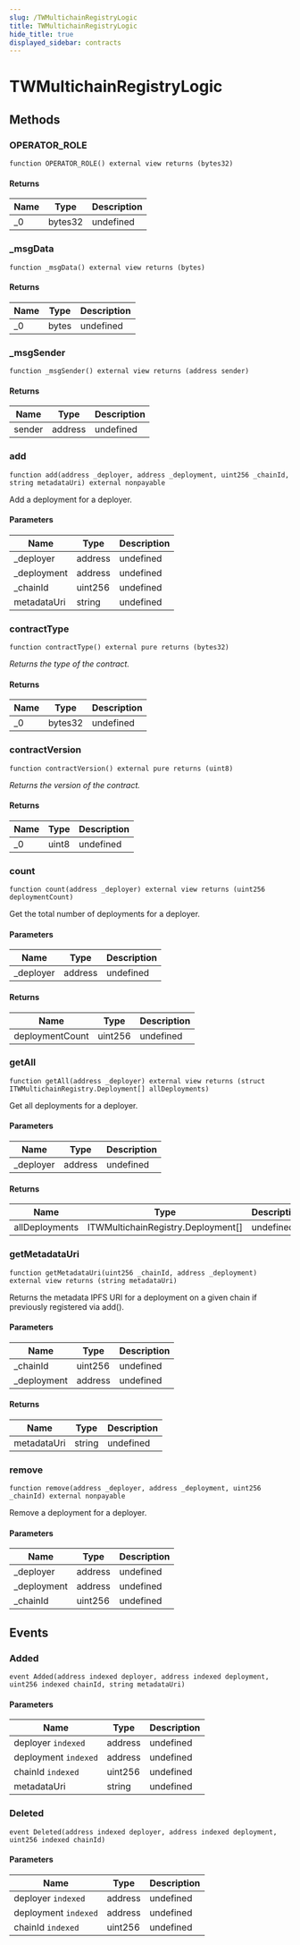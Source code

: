 ```yaml
---
slug: /TWMultichainRegistryLogic
title: TWMultichainRegistryLogic
hide_title: true
displayed_sidebar: contracts
---
```


# TWMultichainRegistryLogic

## Methods

### OPERATOR_ROLE

```solidity
function OPERATOR_ROLE() external view returns (bytes32)
```

#### Returns

| Name | Type    | Description |
| ---- | ------- | ----------- |
| \_0  | bytes32 | undefined   |

### \_msgData

```solidity
function _msgData() external view returns (bytes)
```

#### Returns

| Name | Type  | Description |
| ---- | ----- | ----------- |
| \_0  | bytes | undefined   |

### \_msgSender

```solidity
function _msgSender() external view returns (address sender)
```

#### Returns

| Name   | Type    | Description |
| ------ | ------- | ----------- |
| sender | address | undefined   |

### add

```solidity
function add(address _deployer, address _deployment, uint256 _chainId, string metadataUri) external nonpayable
```

Add a deployment for a deployer.

#### Parameters

| Name         | Type    | Description |
| ------------ | ------- | ----------- |
| \_deployer   | address | undefined   |
| \_deployment | address | undefined   |
| \_chainId    | uint256 | undefined   |
| metadataUri  | string  | undefined   |

### contractType

```solidity
function contractType() external pure returns (bytes32)
```

_Returns the type of the contract._

#### Returns

| Name | Type    | Description |
| ---- | ------- | ----------- |
| \_0  | bytes32 | undefined   |

### contractVersion

```solidity
function contractVersion() external pure returns (uint8)
```

_Returns the version of the contract._

#### Returns

| Name | Type  | Description |
| ---- | ----- | ----------- |
| \_0  | uint8 | undefined   |

### count

```solidity
function count(address _deployer) external view returns (uint256 deploymentCount)
```

Get the total number of deployments for a deployer.

#### Parameters

| Name       | Type    | Description |
| ---------- | ------- | ----------- |
| \_deployer | address | undefined   |

#### Returns

| Name            | Type    | Description |
| --------------- | ------- | ----------- |
| deploymentCount | uint256 | undefined   |

### getAll

```solidity
function getAll(address _deployer) external view returns (struct ITWMultichainRegistry.Deployment[] allDeployments)
```

Get all deployments for a deployer.

#### Parameters

| Name       | Type    | Description |
| ---------- | ------- | ----------- |
| \_deployer | address | undefined   |

#### Returns

| Name           | Type                               | Description |
| -------------- | ---------------------------------- | ----------- |
| allDeployments | ITWMultichainRegistry.Deployment[] | undefined   |

### getMetadataUri

```solidity
function getMetadataUri(uint256 _chainId, address _deployment) external view returns (string metadataUri)
```

Returns the metadata IPFS URI for a deployment on a given chain if previously registered via add().

#### Parameters

| Name         | Type    | Description |
| ------------ | ------- | ----------- |
| \_chainId    | uint256 | undefined   |
| \_deployment | address | undefined   |

#### Returns

| Name        | Type   | Description |
| ----------- | ------ | ----------- |
| metadataUri | string | undefined   |

### remove

```solidity
function remove(address _deployer, address _deployment, uint256 _chainId) external nonpayable
```

Remove a deployment for a deployer.

#### Parameters

| Name         | Type    | Description |
| ------------ | ------- | ----------- |
| \_deployer   | address | undefined   |
| \_deployment | address | undefined   |
| \_chainId    | uint256 | undefined   |

## Events

### Added

```solidity
event Added(address indexed deployer, address indexed deployment, uint256 indexed chainId, string metadataUri)
```

#### Parameters

| Name                 | Type    | Description |
| -------------------- | ------- | ----------- |
| deployer `indexed`   | address | undefined   |
| deployment `indexed` | address | undefined   |
| chainId `indexed`    | uint256 | undefined   |
| metadataUri          | string  | undefined   |

### Deleted

```solidity
event Deleted(address indexed deployer, address indexed deployment, uint256 indexed chainId)
```

#### Parameters

| Name                 | Type    | Description |
| -------------------- | ------- | ----------- |
| deployer `indexed`   | address | undefined   |
| deployment `indexed` | address | undefined   |
| chainId `indexed`    | uint256 | undefined   |
